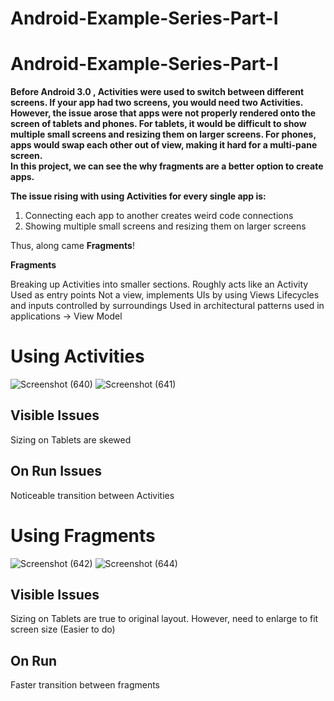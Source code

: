 # Android-Example-Series-Part-I


# Android-Example-Series-Part-I
**Before Android 3.0 , Activities were used to switch between different screens. 
If your app had two screens, you would need two Activities. However, the issue 
arose that apps were not properly rendered onto the screen of tablets and phones. 
For tablets, it would be difficult to show multiple small screens and resizing them
on larger screens. For phones, apps would swap each other out of view, making it hard for a multi-pane screen.  
In this project, we can see the why fragments are a better option to create apps.**



**The issue rising with using Activities for every single app is:**
1.	Connecting each app to another creates weird code connections
2.	Showing multiple small screens and resizing them on larger screens
 


Thus, along came **Fragments**!



**Fragments**

Breaking up Activities into smaller sections. Roughly acts like an Activity
Used as entry points
Not a view, implements UIs by using Views
Lifecycles and inputs controlled by surroundings
Used in architectural patterns used in applications -> View Model


# Using Activities

![Screenshot (640)](https://user-images.githubusercontent.com/31700864/75368824-4d155500-5890-11ea-8c2f-09e87f6d2b53.png)
![Screenshot (641)](https://user-images.githubusercontent.com/31700864/75368810-47b80a80-5890-11ea-8c74-33d1c66a19e3.png)



## Visible Issues
Sizing on Tablets are skewed 
## On Run Issues
Noticeable transition between Activities 



# Using Fragments
![Screenshot (642)](https://user-images.githubusercontent.com/31700864/75369229-0bd17500-5891-11ea-9317-722a3e6566c7.png)
![Screenshot (644)](https://user-images.githubusercontent.com/31700864/75369234-0c6a0b80-5891-11ea-949d-21d08fc378d3.png)



## Visible Issues
Sizing on Tablets are true to original layout. 
However, need to enlarge to fit screen size (Easier to do) 

## On Run
Faster transition between fragments

